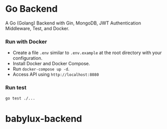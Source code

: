 # Go Backend

A Go (Golang) Backend with Gin, MongoDB, JWT Authentication Middleware, Test, and Docker.

### Run with Docker

- Create a file `.env` similar to `.env.example` at the root directory with your configuration.
- Install Docker and Docker Compose.
- Run `docker-compose up -d`.
- Access API using `http://localhost:8080`

### Run test

```bash
go test ./...
```
# babylux-backend
